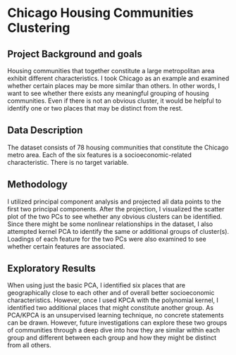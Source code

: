 # Chicago Housing Communities Clustering

## Project Background and goals
Housing communities that together constitute a large metropolitan area exhibit different characteristics. I took Chicago as an example and examined whether certain places may be more similar than others. In other words, I want to see whether there exists any meaningful grouping of housing communities. Even if there is not an obvious cluster, it would be helpful to identify one or two places that may be distinct from the rest. 

## Data Description
The dataset consists of 78 housing communities that constitute the Chicago metro area. Each of the six features is a socioeconomic-related characteristic. There is no target variable. 

## Methodology
I utilized principal component analysis and projected all data points to the first two principal components. After the projection, I visualized the scatter plot of the two PCs to see whether any obvious clusters can be identified. Since there might be some nonlinear relationships in the dataset, I also attempted kernel PCA to identify the same or additional groups of cluster(s). Loadings of each feature for the two PCs were also examined to see whether certain features are associated. 

## Exploratory Results
When using just the basic PCA, I identified six places that are geographically close to each other and of overall better socioeconomic characteristics. However, once I used KPCA with the polynomial kernel, I identified two additional places that might constitute another group. As PCA/KPCA is an unsupervised learning technique, no concrete statements can be drawn. However, future investigations can explore these two groups of communities through a deep dive into how they are similar within each group and different between each group and how they might be distinct from all others. 
